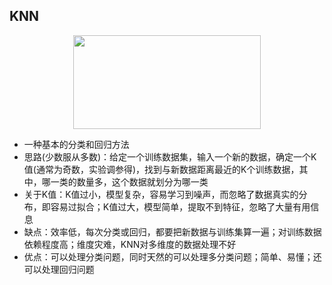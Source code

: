 ## KNN
<div align=center><img width="300" height="150" src="https://github.com/ethan-sui/AI-algorithm-engineer-knowledge/blob/main/image/KNN.PNG"/></div>

- 一种基本的分类和回归方法
- 思路(少数服从多数)：给定一个训练数据集，输入一个新的数据，确定一个K值(通常为奇数，实验调参得)，找到与新数据距离最近的K个训练数据，其中，哪一类的数量多，这个数据就划分为哪一类
- 关于K值：K值过小，模型复杂，容易学习到噪声，而忽略了数据真实的分布，即容易过拟合；K值过大，模型简单，提取不到特征，忽略了大量有用信息
- 缺点：效率低，每次分类或回归，都要把新数据与训练集算一遍；对训练数据依赖程度高；维度灾难，KNN对多维度的数据处理不好
- 优点：可以处理分类问题，同时天然的可以处理多分类问题；简单、易懂；还可以处理回归问题
